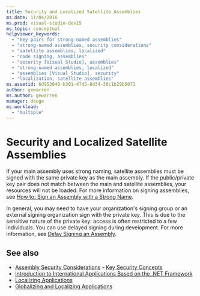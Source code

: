 ```yaml
---
title: Security and Localized Satellite Assemblies
ms.date: 11/04/2016
ms.prod: visual-studio-dev15
ms.topic: conceptual
helpviewer_keywords:
  - "key pairs for strong-named assemblies"
  - "strong-named assemblies, security considerations"
  - "satellite assemblies, localized"
  - "code signing, assemblies"
  - "security [Visual Studio], assemblies"
  - "strong-named assemblies, localized"
  - "assemblies [Visual Studio], security"
  - "localization, satellite assemblies"
ms.assetid: 6d953840-b301-47d5-8d34-30c1b29b5071
author: gewarren
ms.author: gewarren
manager: douge
ms.workload:
  - "multiple"
---
```

# Security and Localized Satellite Assemblies

If your main assembly uses strong naming, satellite assemblies must be signed with the same private key as the main assembly. If the public/private key pair does not match between the main and satellite assemblies, your resources will not be loaded. For more information on signing assemblies, see [How to: Sign an Assembly with a Strong Name](/dotnet/framework/app-domains/how-to-sign-an-assembly-with-a-strong-name).

 In general, you may need to have your organization's signing group or an external signing organization sign with the private key. This is due to the sensitive nature of the private key: access is often restricted to a few individuals. You can use delayed signing during development. For more information, see [Delay Signing an Assembly](/dotnet/framework/app-domains/delay-sign-assembly).

## See also

- [Assembly Security Considerations](/dotnet/framework/app-domains/assembly-security-considerations)  - [Key Security Concepts](/dotnet/standard/security/key-security-concepts)
- [Introduction to International Applications Based on the .NET Framework](../ide/introduction-to-international-applications-based-on-the-dotnet-framework.md)
- [Localizing Applications](../ide/localizing-applications.md)
- [Globalizing and Localizing Applications](../ide/globalizing-and-localizing-applications.md)